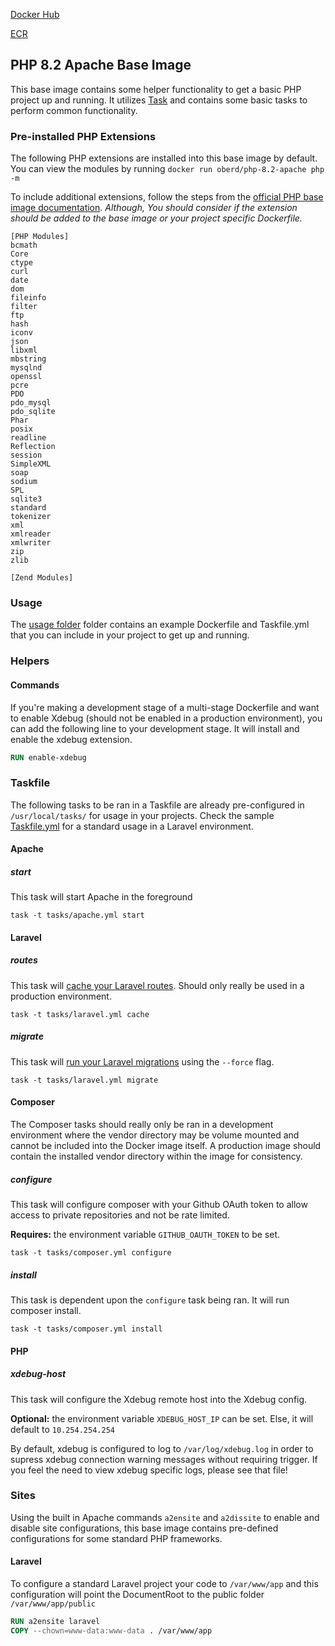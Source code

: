 
[Docker Hub](https://hub.docker.com/repository/docker/oberd/php-8.2-apache)

[ECR](https://gallery.ecr.aws/v6d3r0a9/php-8.2-apache)


## PHP 8.2 Apache Base Image

This base image contains some helper functionality to get a basic PHP project up and running. It utilizes [Task](https://taskfile.dev/) and contains some basic tasks to perform common functionality.

### Pre-installed PHP Extensions
The following PHP extensions are installed into this base image by default. You can view the modules by running `docker run oberd/php-8.2-apache php -m`

To include additional extensions, follow the steps from the [official PHP base image documentation](https://hub.docker.com/_/php). _Although, You should consider if the extension should be added to the base image or your project specific Dockerfile._

```
[PHP Modules]
bcmath
Core
ctype
curl
date
dom
fileinfo
filter
ftp
hash
iconv
json
libxml
mbstring
mysqlnd
openssl
pcre
PDO
pdo_mysql
pdo_sqlite
Phar
posix
readline
Reflection
session
SimpleXML
soap
sodium
SPL
sqlite3
standard
tokenizer
xml
xmlreader
xmlwriter
zip
zlib

[Zend Modules]
```

### Usage

The [usage folder](/usage) folder contains an example Dockerfile and Taskfile.yml that you can include in your project to get up and running.

### Helpers

#### Commands
If you're making a development stage of a multi-stage Dockerfile and want to enable Xdebug (should not be enabled in a production environment), you can add the following line to your development stage. It will install and enable the xdebug extension.

```Dockerfile
RUN enable-xdebug
```

### Taskfile

The following tasks to be ran in a Taskfile are already pre-configured in `/usr/local/tasks/` for usage in your projects. Check the sample [Taskfile.yml](/usage/Taskfile.yml) for a standard usage in a Laravel environment.

#### Apache

##### start
This task will start Apache in the foreground

`task -t tasks/apache.yml start`

#### Laravel

##### routes
This task will [cache your Laravel routes](https://laravel.com/docs/8.x/controllers#route-caching). Should only really be used in a production environment.

`task -t tasks/laravel.yml cache`

##### migrate
This task will [run your Laravel migrations](https://laravel.com/docs/8.x/migrations#running-migrations) using the `--force` flag.

`task -t tasks/laravel.yml migrate`

#### Composer
The Composer tasks should really only be ran in a development environment where the vendor directory may be volume mounted and cannot be included into the Docker image itself. A production image should contain the installed vendor directory within the image for consistency.

##### configure

This task will configure composer with your Github OAuth token to allow access to private repositories and not be rate limited.

**Requires:** the environment variable `GITHUB_OAUTH_TOKEN` to be set.

`task -t tasks/composer.yml configure`

##### install
This task is dependent upon the `configure` task being ran. It will run composer install.

`task -t tasks/composer.yml install`

#### PHP

##### xdebug-host
This task will configure the Xdebug remote host into the Xdebug config.

**Optional:** the environment variable `XDEBUG_HOST_IP` can be set. Else, it will default to `10.254.254.254`

By default, xdebug is configured to log to `/var/log/xdebug.log` in order to supress
xdebug connection warning messages without requiring trigger. If you feel the need to
view xdebug specific logs, please see that file!

### Sites

Using the built in Apache commands `a2ensite` and `a2dissite` to enable and disable site configurations, this base image contains pre-defined configurations for some standard PHP frameworks.

#### Laravel
To configure a standard Laravel project your code to `/var/www/app` and this configuration will point the DocumentRoot to the public folder `/var/www/app/public`

```Dockerfile
RUN a2ensite laravel
COPY --chown=www-data:www-data . /var/www/app
```

